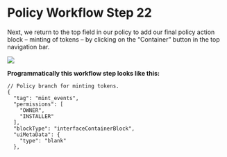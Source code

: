 # Policy Workflow Step 22

Next, we return to the top field in our policy to add our final policy action block – minting of tokens – by clicking on the “Container” button in the top navigation bar.

![](https://i.imgur.com/I3G748c.png)

**Programmatically this workflow step looks like this:**

```
// Policy branch for minting tokens.
{
  "tag": "mint_events",
  "permissions": [
    "OWNER",
    "INSTALLER"
  ],
  "blockType": "interfaceContainerBlock",
  "uiMetaData": {
    "type": "blank"
  },
```
